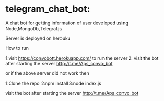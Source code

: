 # telegram_chat_bot:
A chat bot for getting information of user  developed using Node,MongoDb,Telegraf.js

Server is deployed on herouku



How to run

1:visit  https://convobott.herokuapp.com/ to run the server
2:
visit the bot after starting the server
http://t.me/Aps_convo_bot


or if the above server did not work then

1:Clone the repo
2:npm install
3:node index.js



visit the bot after starting the server
http://t.me/Aps_convo_bot


